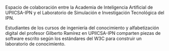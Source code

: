 Espacio de colaboración entre la Academia de Inteligencia Artificial de UPIICSA-IPN y el Laboratorio de Simulación e Investigación Tecnológica del IPN.

Estudiantes de los cursos de ingeniería del conocimiento y alfabetización digital del profesor Gilberto Ramírez en UPIICSA-IPN comparten piezas de software escrito según los estándares del W3C para construir un laboratorio de conocimiento.
